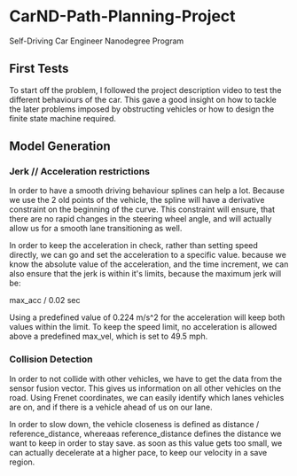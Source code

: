 # CarND-Path-Planning-Project
Self-Driving Car Engineer Nanodegree Program
   
## First Tests

To start off the problem, I followed the project description video to test the different behaviours of the car. This gave a good insight on how to tackle the later problems imposed by obstructing vehicles or how to design the finite state machine required.

## Model Generation

### Jerk // Acceleration restrictions

In order to have a smooth driving behaviour splines can help a lot. Because we use the 2 old points of the vehicle, the spline will have a derivative constraint on the beginning of the curve. This constraint will ensure, that there are no rapid changes in the steering wheel angle, and will actually allow us for a smooth lane transitioning as well.

In order to keep the acceleration in check, rather than setting speed directly, we can go and set the acceleration to a specific value. because we know the absolute value of the acceleration, and the time increment, we can also ensure that the jerk is within it's limits, because the maximum jerk will be:

max_acc / 0.02 sec

Using a predefined value of 0.224 m/s^2 for the acceleration will keep both values within the limit. To keep the speed limit, no acceleration is allowed above a predefined max_vel, which is set to 49.5 mph.

### Collision Detection

In order to not collide with other vehicles, we have to get the data from the sensor fusion vector. This gives us information on all other vehicles on the road. Using Frenet coordinates, we can easily identify which lanes vehicles are on, and if there is a vehicle ahead of us on our lane.

In order to slow down, the vehicle closeness is defined as distance / reference_distance, whereaas reference_distance defines the distance we want to keep in order to stay save. as soon as this value gets too small, we can actually decelerate at a higher pace, to keep our velocity in a save region.